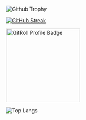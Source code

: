 
![Github Trophy](https://github-profile-trophy.vercel.app/?username=CccrizzZ&theme=juicyfresh&title=MultipleLang,Repo,Commit,Followers,Stars,Issue)

[![GitHub Streak](https://streak-stats.demolab.com/?user=CccrizzZ&mode=weekly&theme=aura)](https://git.io/streak-stats)

<a href="https://gitroll.io/profile/u605FzUpBk4fgnRavHWIhPHrd8Hu1" target="_blank"><img src="https://gitroll.io/api/badges/profiles/v1/u605FzUpBk4fgnRavHWIhPHrd8Hu1" alt="GitRoll Profile Badge" height="200px"/></a>

![Top Langs](https://github-readme-stats.vercel.app/api/top-langs/?username=CccrizzZ&layout=compact&theme=aura)

